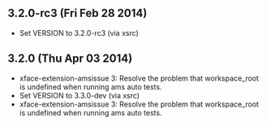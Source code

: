 

## 3.2.0-rc3 (Fri Feb 28 2014)


 *  Set VERSION to 3.2.0-rc3 (via xsrc)


## 3.2.0 (Thu Apr 03 2014)


 *  xface-extension-amsissue 3: Resolve the problem that workspace_root is undefined when running ams auto tests.
 *  Set VERSION to 3.3.0-dev (via xsrc)
 *  xface-extension-amsissue 3: Resolve the problem that workspace_root is undefined when running ams auto tests.

